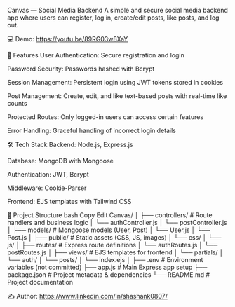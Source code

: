 Canvas — Social Media Backend
A simple and secure social media backend app where users can register, log in, create/edit posts, like posts, and log out.

💻 Demo: https://youtu.be/89RG03w8XaY

🚀 Features
User Authentication: Secure registration and login

Password Security: Passwords hashed with Bcrypt

Session Management: Persistent login using JWT tokens stored in cookies

Post Management: Create, edit, and like text-based posts with real-time like counts

Protected Routes: Only logged-in users can access certain features

Error Handling: Graceful handling of incorrect login details

🛠️ Tech Stack
Backend: Node.js, Express.js

Database: MongoDB with Mongoose

Authentication: JWT, Bcrypt

Middleware: Cookie-Parser

Frontend: EJS templates with Tailwind CSS

📁 Project Structure
bash
Copy
Edit
Canvas/
│
├── controllers/          # Route handlers and business logic
│   └── authController.js
│   └── postController.js
│
├── models/               # Mongoose models (User, Post)
│   └── User.js
│   └── Post.js
│
├── public/               # Static assets (CSS, JS, images)
│   └── css/
│   └── js/
│
├── routes/               # Express route definitions
│   └── authRoutes.js
│   └── postRoutes.js
│
├── views/                # EJS templates for frontend
│   └── partials/
│   └── auth/
│   └── posts/
│   └── index.ejs
│
├── .env                  # Environment variables (not committed)
├── app.js                # Main Express app setup
├── package.json          # Project metadata & dependencies
└── README.md             # Project documentation

✍️ Author: https://www.linkedin.com/in/shashank0807/


